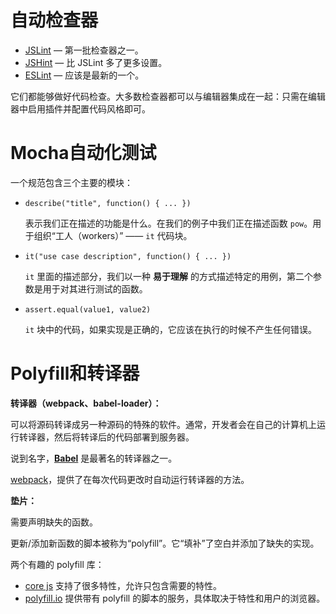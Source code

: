 # 自动检查器

- [JSLint](https://www.jslint.com/) — 第一批检查器之一。
- [JSHint](https://www.jshint.com/) — 比 JSLint 多了更多设置。
- [ESLint](https://eslint.org/) — 应该是最新的一个。

它们都能够做好代码检查。大多数检查器都可以与编辑器集成在一起：只需在编辑器中启用插件并配置代码风格即可。

# Mocha自动化测试

一个规范包含三个主要的模块：

- `describe("title", function() { ... })`

  表示我们正在描述的功能是什么。在我们的例子中我们正在描述函数 `pow`。用于组织“工人（workers）” —— `it` 代码块。

- `it("use case description", function() { ... })`

  `it` 里面的描述部分，我们以一种 **易于理解** 的方式描述特定的用例，第二个参数是用于对其进行测试的函数。

- `assert.equal(value1, value2)`

  `it` 块中的代码，如果实现是正确的，它应该在执行的时候不产生任何错误。

# Polyfill和转译器

**转译器（webpack、babel-loader）：**

可以将源码转译成另一种源码的特殊的软件。通常，开发者会在自己的计算机上运行转译器，然后将转译后的代码部署到服务器。

说到名字，**[Babel](https://babeljs.io/)** 是最著名的转译器之一。

 [webpack](http://webpack.github.io/)，提供了在每次代码更改时自动运行转译器的方法。

**垫片：**

需要声明缺失的函数。

更新/添加新函数的脚本被称为“polyfill”。它“填补”了空白并添加了缺失的实现。

两个有趣的 polyfill 库：

- [core js](https://github.com/zloirock/core-js) 支持了很多特性，允许只包含需要的特性。
- [polyfill.io](http://polyfill.io/) 提供带有 polyfill 的脚本的服务，具体取决于特性和用户的浏览器。





